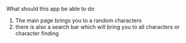 What should this app be able to do

1. The main page brings you to a random characters
2. there is also a search bar which will bring you to all characters or character finding
